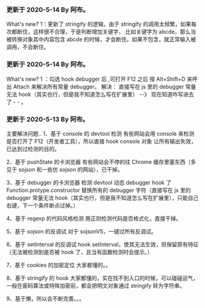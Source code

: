 ### 更新于 2020-5-14 By 阿布。

What's new?
1：更新了 stringify 的逻辑，由于 stringify 的调用太频繁，如果每次都断住，这样很不合理，于是判断增加关键字，
比如关键字为 abcde，那么当被转换对象其中内容包含 abcde 的时候，才会断住。如果不包含，就正常输入被调用，不会断住。



### 更新于 2020-5-14 By 阿布。

What's new?
1 ：勾选 hook debugger 后 ,可打开 F12 之后 按 Alt+Shift+D 来呼出 Attach 来解决所有常量 debugger。
解决：
直接写在 js 里的 debugger 常量无法 hook（其实也行，但是我不知道怎么写在扩展里） --》 现在知道咋写进去了 - - 。


### 更新于 2020-5-13 By 阿布。

主要解决问题..
1、基于 console 的 devtool 检测
有些网站会用 console 来检测是否打开了 F12（开发者工具），所以直接 hook console 对象 让所有输出失效，已达到过检测的目的。

2、基于 pushState 的卡浏览器
有些网站会不停的往 Chrome 缓存里塞东西（多见于 sojson 和一些仿 sojson 的网站），已干掉。

3、基于 debugger 的卡浏览器 检测 devtool
动态 debugger hook 了 Function.protype.constructor 替换所有的 debugger 字符（直接写在 js 里的 debugger 常量无法 hook（其实也行，但是我不知道怎么写在扩展里），只能自己右键，下一个条件断点过掉。）

4、基于 regexp 的代码风格检测
用正则检测代码是否格式化，直接干掉。

5、基于 sojson 的反调试
对于 sojsonV5，一键过所有反调试。

6、基于 setInterval 的反调试
hook setInterval，使其无法生效，但保留原有特征（无法被检测到是否被 hook 了，且当有函数检测时会提示。）

7、基于 cookies 的加密定位
大家都懂的。。

8、基于 stringify 的 hook
大家都懂的，实在找不到入口的时候，可以碰碰运气，一般在密码算法或特殊加密前，都会把明文对象通过 stringify 转为字符串。

9、基于懒，所以会不断完善。。。
